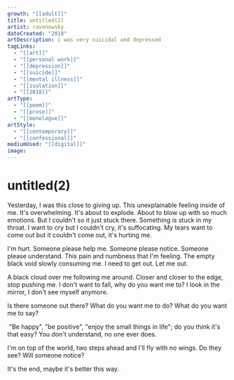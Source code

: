 ```yaml
---
growth: "[[adult]]"
title: untitled(2)
artist: ravenowsky
dateCreated: "2018"
artDescription: i was very suicidal and depressed
tagLinks:
  - "[[art]]"
  - "[[personal work]]"
  - "[[depression]]"
  - "[[suicide]]"
  - "[[mental illness]]"
  - "[[isolation]]"
  - "[[2018]]"
artType:
  - "[[poem]]"
  - "[[prose]]"
  - "[[monologue]]"
artStyle:
  - "[[contemporary]]"
  - "[[confessional]]"
mediumUsed: "[[digital]]"
image:
---
```

# untitled(2)

Yesterday, I was this close to giving up.
This unexplainable feeling inside of me.
It's overwhelming.
It's about to explode.
About to blow up with so much emotions.
But I couldn't so it just stuck there.
Something is stuck in my throat.
I want to cry but I couldn't cry, it's suffocating.
My tears want to come out but it couldn't come out, it's hurting me.

I'm hurt.
Someone please help me.
Someone please notice.
Someone please understand.
This pain and numbness that I'm feeling.
The empty black void slowly consuming me.
I need to get out.
Let me out.

A black cloud over me following me around.
Closer and closer to the edge, stop pushing me.
I don't want to fall, why do you want me to?
I look in the mirror, I don't see myself anymore.

Is there someone out there?
What do you want me to do?
What do you want me to say?

 "Be happy", "be positive", "enjoy the small things in life"; do you think it's that easy?
You don't understand, no one ever does.

I'm on top of the world, two steps ahead and I'll fly with no wings.
Do they see?
Will someone notice?

It's the end, maybe it's better this way.